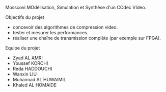 Mosscovi
MOdélisation, Simulation et Synthèse d'un COdec VIdeo.


Objectifs du projet

- concevoir des algorithmes de compression video.
- tester et mesurer les performances.
- réaliser une chaîne de transmission complète (par exemple sur FPGA).

Equipe du projet

- Zyad AL AMRI
- Youssef KORCHI
- Reda HADDOUCHI
- Wanxin LIU
- Muhannad AL HUWAIMIL
- Khaled AL HOMAIDE
